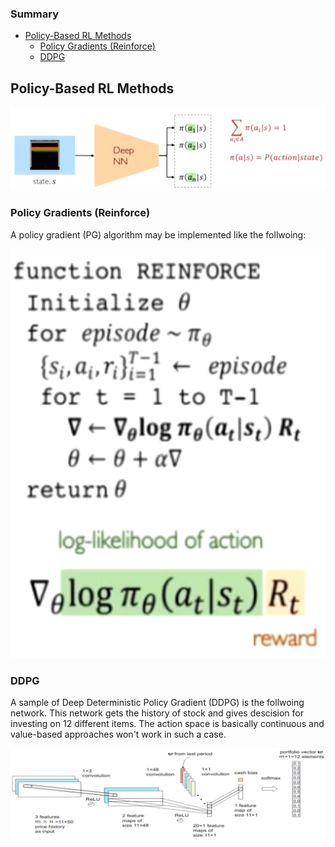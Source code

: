 ### Summary 

  - [Policy-Based RL Methods](#section-id-3)
    - [Policy Gradients (Reinforce)](#section-id-10)
    - [DDPG](#section-id-19)
  




<div id='section-id-3'/>

## Policy-Based RL Methods

<p align="center">
  <img src="https://github.com/hamidrezafahimi/ai_basix/blob/master/data/figs/policy_based_RL.png?raw=true", width="600"/>
</p>


<div id='section-id-10'/>

### Policy Gradients (Reinforce)

A policy gradient (PG) algorithm may be implemented like the follwoing:

<p align="left">
  <img src="https://github.com/hamidrezafahimi/ai_basix/blob/master/data/figs/policy_based_rl_alg.png?raw=true", width="600"/>
</p>


<div id='section-id-19'/>

### DDPG

A sample of Deep Deterministic Policy Gradient (DDPG) is the follwoing network. This network gets the history of stock and gives descision for investing on 12 different items. The action space is basically continuous and value-based approaches won't work in such a case.

<p align="left">
  <img src="https://github.com/hamidrezafahimi/ai_basix/blob/master/data/figs/stock.png?raw=true", width="600"/>
</p>

